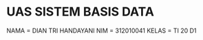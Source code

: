# UAS SISTEM BASIS DATA 

NAMA      = DIAN TRI HANDAYANI
NIM       = 312010041
KELAS     = TI 20 D1

